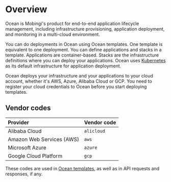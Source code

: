 # Overview

Ocean is Mobingi's product for end-to-end application lifecycle management, including infrastructure provisioning, application deployment, and monitoring in a multi-cloud environment.

You can do deployments in Ocean using Ocean templates. One template is equivalent to one deployment. You can define applications and stacks in a template. Applications are container-based. Stacks are the infrastructure definitions where you can deploy your applications. Ocean uses [Kubernetes](https://kubernetes.io/) as its default infrastructure for application deployment.

Ocean deploys your infrastructure and your applications to your cloud account, whether it's AWS, Azure, Alibaba Cloud or GCP. You need to register your cloud credentials to Ocean before you start deploying templates.

## Vendor codes

| Provider | Vendor code |
| :--- | :--- |
| Alibaba Cloud | `alicloud` |
| Amazon Web Services \(AWS\) | `aws` |
| Microsoft Azure | `azure` |
| Google Cloud Platform | `gcp` |

These codes are used in [Ocean templates](https://docs.mobingi.com/v/ocean-en/reference-2018-07-02), as well as in API requests and responses, if any.

